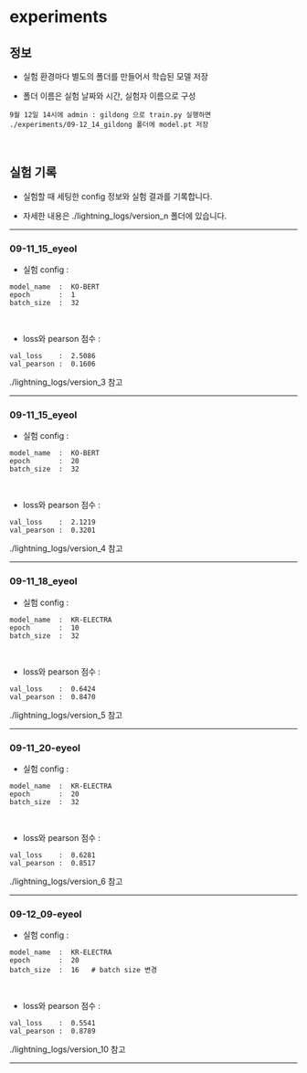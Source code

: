# experiments

## 정보
- 실험 환경마다 별도의 폴더를 만들어서 학습된 모델 저장

- 폴더 이름은 실험 날짜와 시간, 실험자 이름으로 구성
```plaintex
9월 12일 14시에 admin : gildong 으로 train.py 실행하면
./experiments/09-12_14_gildong 폴더에 model.pt 저장
```
<br/>

## 실험 기록
- 실험할 때 세팅한 config 정보와 실험 결과를 기록합니다.

- 자세한 내용은 ./lightning_logs/version_n 폴더에 있습니다. <br/>
---

### 09-11_15_eyeol
- 실험 config : <br/>
```plaintext
model_name  :  KO-BERT
epoch       :  1
batch_size  :  32
```
<br>

- loss와 pearson 점수 : <br/>
```plaintext
val_loss    :  2.5086
val_pearson :  0.1606
```
./lightning_logs/version_3 참고

---

### 09-11_15_eyeol
- 실험 config : <br/>
```plaintext
model_name  :  KO-BERT
epoch       :  20
batch_size  :  32
```
<br>

- loss와 pearson 점수 : <br/>
```plaintext
val_loss    :  2.1219
val_pearson :  0.3201
```
./lightning_logs/version_4 참고

---

### 09-11_18_eyeol

- 실험 config : <br/>
```plaintext
model_name  :  KR-ELECTRA
epoch       :  10
batch_size  :  32
```
<br>

- loss와 pearson 점수 : <br/>
```plaintext
val_loss    :  0.6424
val_pearson :  0.8470
```
./lightning_logs/version_5 참고

---

### 09-11_20-eyeol
- 실험 config : <br/>
```plaintext
model_name  :  KR-ELECTRA
epoch       :  20
batch_size  :  32
```
<br>

- loss와 pearson 점수 : <br/>
```plaintext
val_loss    :  0.6281
val_pearson :  0.8517
```
./lightning_logs/version_6 참고

---

### 09-12_09-eyeol

- 실험 config : <br/>
```plaintext
model_name  :  KR-ELECTRA
epoch       :  20
batch_size  :  16   # batch size 변경
```
<br>

- loss와 pearson 점수 : <br/>
```plaintext
val_loss    :  0.5541
val_pearson :  0.8789
```

./lightning_logs/version_10 참고

---